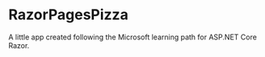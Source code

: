 # RazorPagesPizza
A little app created following the Microsoft learning path for ASP.NET Core Razor.
